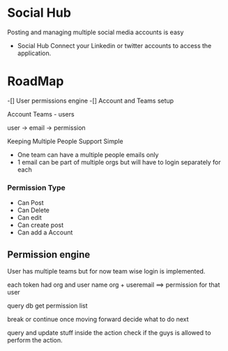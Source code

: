 # Social Hub

Posting and managing multiple social media accounts is easy
- Social Hub Connect your Linkedin or twitter accounts to access the application.


# RoadMap
-[] User permissions engine
-[] Account and Teams setup


Account 
Teams - users

user -> email -> permission

Keeping Multiple People Support Simple
- One team can have a multiple people emails only
- 1 email can be part of multiple orgs but will have to login separately for each

### Permission Type
- Can Post
- Can Delete
- Can edit
- Can create post
- Can add a Account


## Permission engine
User has multiple teams
but for now team wise login is implemented.

each token had org and user name
org + useremail ==> permission for that user

query db get permission list

break or continue
once moving forward decide what to do next

query and update stuff
inside the action check if the guys is allowed to perform the action.
